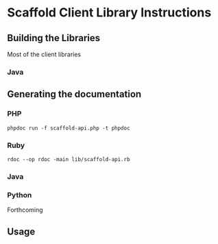 Scaffold Client Library Instructions
===

Building the Libraries
---
Most of the client libraries

### Java

Generating the documentation
---

### PHP
`phpdoc run -f scaffold-api.php -t phpdoc`

### Ruby
`rdoc --op rdoc -main lib/scaffold-api.rb`

### Java

### Python
Forthcoming

Usage
---


